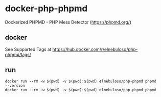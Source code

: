 # docker-php-phpmd

Dockerized PHPMD - PHP Mess Detector (https://phpmd.org/)

## docker

See Supported Tags at https://hub.docker.com/r/elnebuloso/php-phpmd/tags/

## run

```
docker run --rm -w $(pwd) -v $(pwd):$(pwd) elnebuloso/php-phpmd phpmd --version
docker run --rm -w $(pwd) -v $(pwd):$(pwd) elnebuloso/php-phpmd phpmd
```